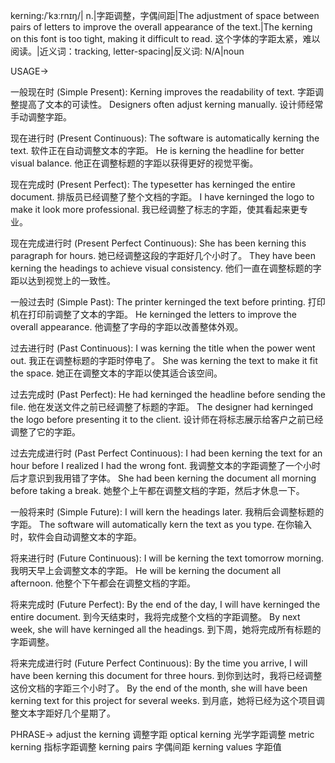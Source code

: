 kerning:/ˈkɜːrnɪŋ/| n.|字距调整，字偶间距|The adjustment of space between pairs of letters to improve the overall appearance of the text.|The kerning on this font is too tight, making it difficult to read.  这个字体的字距太紧，难以阅读。|近义词：tracking, letter-spacing|反义词: N/A|noun

USAGE->

一般现在时 (Simple Present):
Kerning improves the readability of text. 字距调整提高了文本的可读性。
Designers often adjust kerning manually. 设计师经常手动调整字距。

现在进行时 (Present Continuous):
The software is automatically kerning the text.  软件正在自动调整文本的字距。
He is kerning the headline for better visual balance. 他正在调整标题的字距以获得更好的视觉平衡。

现在完成时 (Present Perfect):
The typesetter has kerninged the entire document.  排版员已经调整了整个文档的字距。
I have kerninged the logo to make it look more professional. 我已经调整了标志的字距，使其看起来更专业。

现在完成进行时 (Present Perfect Continuous):
She has been kerning this paragraph for hours. 她已经调整这段的字距好几个小时了。
They have been kerning the headings to achieve visual consistency. 他们一直在调整标题的字距以达到视觉上的一致性。

一般过去时 (Simple Past):
The printer kerninged the text before printing. 打印机在打印前调整了文本的字距。
He kerninged the letters to improve the overall appearance. 他调整了字母的字距以改善整体外观。

过去进行时 (Past Continuous):
I was kerning the title when the power went out.  我正在调整标题的字距时停电了。
She was kerning the text to make it fit the space. 她正在调整文本的字距以使其适合该空间。

过去完成时 (Past Perfect):
He had kerninged the headline before sending the file. 他在发送文件之前已经调整了标题的字距。
The designer had kerninged the logo before presenting it to the client.  设计师在将标志展示给客户之前已经调整了它的字距。

过去完成进行时 (Past Perfect Continuous):
I had been kerning the text for an hour before I realized I had the wrong font. 我调整文本的字距调整了一个小时后才意识到我用错了字体。
She had been kerning the document all morning before taking a break. 她整个上午都在调整文档的字距，然后才休息一下。

一般将来时 (Simple Future):
I will kern the headings later. 我稍后会调整标题的字距。
The software will automatically kern the text as you type.  在你输入时，软件会自动调整文本的字距。

将来进行时 (Future Continuous):
I will be kerning the text tomorrow morning. 我明天早上会调整文本的字距。
He will be kerning the document all afternoon. 他整个下午都会在调整文档的字距。

将来完成时 (Future Perfect):
By the end of the day, I will have kerninged the entire document.  到今天结束时，我将完成整个文档的字距调整。
By next week, she will have kerninged all the headings. 到下周，她将完成所有标题的字距调整。


将来完成进行时 (Future Perfect Continuous):
By the time you arrive, I will have been kerning this document for three hours.  到你到达时，我将已经调整这份文档的字距三个小时了。
By the end of the month, she will have been kerning text for this project for several weeks. 到月底，她将已经为这个项目调整文本字距好几个星期了。

PHRASE->
adjust the kerning 调整字距
optical kerning 光学字距调整
metric kerning 指标字距调整
kerning pairs 字偶间距
kerning values 字距值
